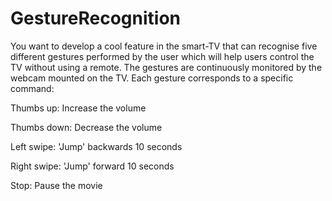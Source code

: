 # GestureRecognition
You want to develop a cool feature in the smart-TV that can recognise five different gestures performed by the user which will help users control the TV without using a remote.
The gestures are continuously monitored by the webcam mounted on the TV. Each gesture corresponds to a specific command:

Thumbs up:  Increase the volume

Thumbs down: Decrease the volume

Left swipe: 'Jump' backwards 10 seconds

Right swipe: 'Jump' forward 10 seconds  

Stop: Pause the movie
